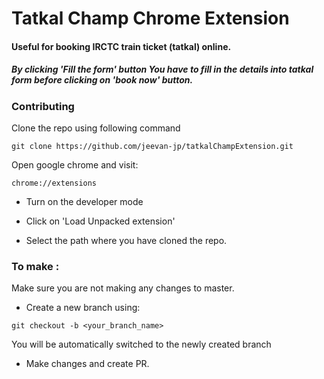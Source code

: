 # Tatkal Champ Chrome Extension
#### Useful for booking IRCTC train ticket (tatkal) online.
##### By clicking 'Fill the form' button You have to fill in the details into tatkal form before clicking on 'book now' button.

### Contributing

Clone the repo using following command
```
git clone https://github.com/jeevan-jp/tatkalChampExtension.git
```
Open google chrome and visit:
```
chrome://extensions
```
 * Turn on the developer mode

 * Click on 'Load Unpacked extension'

 * Select the path where you have cloned the repo.

 ### To make :

 Make sure you are not making any changes to master.

 * Create a new branch using:
 ```
 git checkout -b <your_branch_name>
 ```
 You will be automatically switched to the newly created branch

 * Make changes and create PR.
